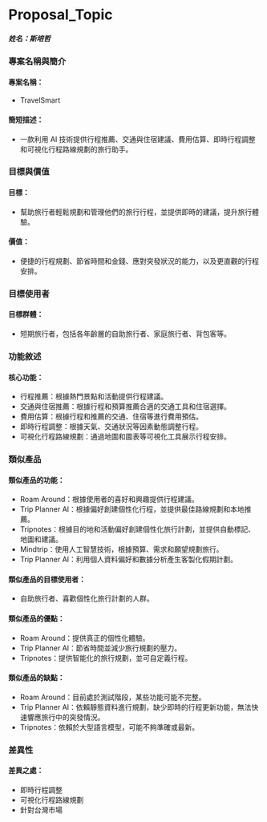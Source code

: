 # Proposal_Topic

##### 姓名：斯培哲

### 專案名稱與簡介

#### 專案名稱：

- TravelSmart

#### 簡短描述：

- 一款利用 AI 技術提供行程推薦、交通與住宿建議、費用估算、即時行程調整和可視化行程路線規劃的旅行助手。

### 目標與價值

#### 目標：

- 幫助旅行者輕鬆規劃和管理他們的旅行行程，並提供即時的建議，提升旅行體驗。

#### 價值：

- 便捷的行程規劃、節省時間和金錢、應對突發狀況的能力，以及更直觀的行程安排。

### 目標使用者

#### 目標群體：

- 短期旅行者，包括各年齡層的自助旅行者、家庭旅行者、背包客等。

### 功能敘述

#### 核心功能：

- 行程推薦：根據熱門景點和活動提供行程建議。
- 交通與住宿推薦：根據行程和預算推薦合適的交通工具和住宿選擇。
- 費用估算：根據行程和推薦的交通、住宿等進行費用預估。
- 即時行程調整：根據天氣、交通狀況等因素動態調整行程。
- 可視化行程路線規劃：通過地圖和圖表等可視化工具展示行程安排。

### 類似產品

#### 類似產品的功能：

- Roam Around：根據使用者的喜好和興趣提供行程建議。
- Trip Planner AI：根據偏好創建個性化行程，並提供最佳路線規劃和本地推薦。
- Tripnotes：根據目的地和活動偏好創建個性化旅行計劃，並提供自動標記、地圖和建議。
- Mindtrip：使用人工智慧技術，根據預算、需求和願望規劃旅行。
- Trip Planner AI：利用個人資料偏好和數據分析產生客製化假期計劃。

#### 類似產品的目標使用者：

- 自助旅行者、喜歡個性化旅行計劃的人群。

#### 類似產品的優點：

- Roam Around：提供真正的個性化體驗。
- Trip Planner AI：節省時間並減少旅行規劃的壓力。
- Tripnotes：提供智能化的旅行規劃，並可自定義行程。

#### 類似產品的缺點：

- Roam Around：目前處於測試階段，某些功能可能不完整。
- Trip Planner AI：依賴靜態資料進行規劃，缺少即時的行程更新功能，無法快速響應旅行中的突發情況。
- Tripnotes：依賴於大型語言模型，可能不夠準確或最新。

### 差異性

#### 差異之處：

- 即時行程調整
- 可視化行程路線規劃
- 針對台灣市場
